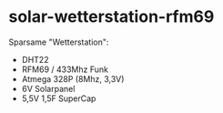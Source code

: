 # solar-wetterstation-rfm69

Sparsame "Wetterstation":

 * DHT22
 * RFM69 / 433Mhz Funk
 * Atmega 328P (8Mhz, 3,3V)
 * 6V Solarpanel
 * 5,5V 1,5F SuperCap



